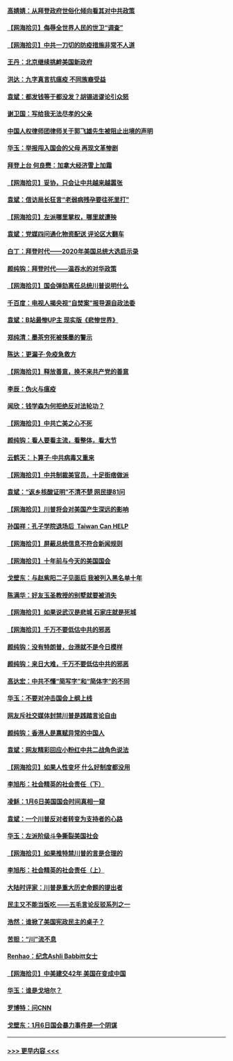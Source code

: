 #### [高婧婧：从拜登政府世俗化倾向看其对中共政策](../pages/nsc993/n12730028.md?t=02031851) 
#### [【网海拾贝】侮辱全世界人民的世卫“调查”](../pages/nsc993/n12727884.md?t=02031851) 
#### [【网海拾贝】中共一刀切的防疫措施非常不人道](../pages/nsc993/n12724879.md?t=02031851) 
#### [王丹：北京继续挑衅美国新政府](../pages/nsc993/n12722456.md?t=02031851) 
#### [洪达：九字真言抗瘟疫 不同族裔受益](../pages/nsc993/n12722448.md?t=02031851) 
#### [袁斌：都发钱等于都没发？胡锡进谬论引众怒](../pages/nsc993/n12722393.md?t=02031851) 
#### [谢卫国：写给我无法尽孝的父亲](../pages/nsc993/n12720325.md?t=02031851) 
#### [中国人权律师团律师关于郭飞雄先生被阻止出境的声明](../pages/nsc993/n12720203.md?t=02031851) 
#### [华玉：举报闯入国会的父母 再现文革惨剧](../pages/nsc993/n12719070.md?t=02031851) 
#### [拜登上台 何良懋：加拿大经济雪上加霜](../pages/nsc993/n12718943.md?t=02031851) 
#### [【网海拾贝】妥协，只会让中共越来越嚣张](../pages/nsc993/n12717392.md?t=02031851) 
#### [袁斌：信访局长狂言“老弱病残孕要往死里打”](../pages/nsc993/n12717343.md?t=02031851) 
#### [【网海拾贝】左派哪里掌权，哪里就遭殃](../pages/nsc993/n12715009.md?t=02031851) 
#### [袁斌：党媒四问通化物资配送 评论区大翻车](../pages/nsc993/n12714950.md?t=02031851) 
#### [白丁：拜登时代——2020年美国总统大选启示录](../pages/nsc993/n12714920.md?t=02031851) 
#### [颜纯钩：拜登时代——温吞水的对华政策](../pages/nsc993/n12713245.md?t=02031851) 
#### [【网海拾贝】国会弹劾离任总统川普说明什么](../pages/nsc993/n12712816.md?t=02031851) 
#### [千百度：电视人揭央视“自焚案”报导源自政法委](../pages/nsc993/n12709760.md?t=02031851) 
#### [袁斌：B站最惨UP主 现实版《悲惨世界》](../pages/nsc993/n12709686.md?t=02031851) 
#### [郑纯清：墨茶穷死被搽墨的警示](../pages/nsc993/n12709262.md?t=02031851) 
#### [陈达：更漏子·免疫急救方](../pages/nsc993/n12709244.md?t=02031851) 
#### [【网海拾贝】释放善意，换不来共产党的善意](../pages/nsc993/n12708361.md?t=02031851) 
#### [李辰：伪火与瘟疫](../pages/nsc993/n12707981.md?t=02031851) 
#### [闻欣：钱学森为何拒绝反对法轮功？](../pages/nsc993/n12707407.md?t=02031851) 
#### [【网海拾贝】中共亡美之心不死](../pages/nsc993/n12707621.md?t=02031851) 
#### [颜纯钩：看人要看主流，看整体，看大节](../pages/nsc993/n12707536.md?t=02031851) 
#### [云鹤天：卜算子‧中共病毒又重来](../pages/nsc993/n12707408.md?t=02031851) 
#### [【网海拾贝】中共制裁美官员，十足街痞做派](../pages/nsc993/n12705115.md?t=02031851) 
#### [袁斌：“返乡核酸证明”不清不楚 网民提81问](../pages/nsc993/n12704982.md?t=02031851) 
#### [【网海拾贝】川普将会对美国产生深远的影响](../pages/nsc993/n12703045.md?t=02031851) 
#### [孙国祥：孔子学院退场后  Taiwan Can HELP](../pages/nsc993/n12702430.md?t=02031851) 
#### [【网海拾贝】屏蔽总统信息不符合新闻规则](../pages/nsc993/n12699998.md?t=02031851) 
#### [【网海拾贝】十年前与今天的美国国会](../pages/nsc993/n12696993.md?t=02031851) 
#### [戈壁东：与赵紫阳二子见面后 我被列入黑名单十年](../pages/nsc993/n12696215.md?t=02031851) 
#### [陈满华：好友玉圣教授的别墅就要被消失](../pages/nsc993/n12695411.md?t=02031851) 
#### [【网海拾贝】如果说武汉是悲城 石家庄就是死城](../pages/nsc993/n12694589.md?t=02031851) 
#### [【网海拾贝】千万不要低估中共的邪恶](../pages/nsc993/n12692771.md?t=02031851) 
#### [颜纯钩：没有特朗普，台港就不是今日模样](../pages/nsc993/n12692678.md?t=02031851) 
#### [颜纯钩：来日大难，千万不要低估中共的邪恶](../pages/nsc993/n12692080.md?t=02031851) 
#### [高达宏：中共不懂“简写字”和“简体字”的不同](../pages/nsc993/n12692068.md?t=02031851) 
#### [华玉：不要对冲击国会上纲上线](../pages/nsc993/n12689948.md?t=02031851) 
#### [网友斥社交媒体封禁川普是践踏言论自由](../pages/nsc993/n12687482.md?t=02031851) 
#### [颜纯钩：香港人是禀赋异常的中国人](../pages/nsc993/n12685142.md?t=02031851) 
#### [袁斌：网友精彩回应小粉红中共二战角色说法](../pages/nsc993/n12684994.md?t=02031851) 
#### [【网海拾贝】如果人性变坏 什么好制度都没用](../pages/nsc993/n12683000.md?t=02031851) 
#### [李旭彤：社会精英的社会责任（下）](../pages/nsc993/n12680604.md?t=02031851) 
#### [凌稣：1月6日美国国会时间真相一窥](../pages/nsc993/n12682780.md?t=02031851) 
#### [袁斌：一个川普反对者转变为支持者的心路](../pages/nsc993/n12682700.md?t=02031851) 
#### [华玉：左派阶级斗争撕裂美国社会](../pages/nsc993/n12681226.md?t=02031851) 
#### [【网海拾贝】如果推特禁川普的言是合理的](../pages/nsc993/n12681232.md?t=02031851) 
#### [李旭彤：社会精英的社会责任（上）](../pages/nsc993/n12680501.md?t=02031851) 
#### [大陆时评家：川普是重大历史命题的提出者](../pages/nsc993/n12679904.md?t=02031851) 
#### [民主又不能当饭吃 ——五毛言论反驳系列之一](../pages/nsc993/n12679877.md?t=02031851) 
#### [浩然：谁掀了美国宪政民主的桌子？](../pages/nsc993/n12679850.md?t=02031851) 
#### [苦胆：“川”流不息](../pages/nsc993/n12678388.md?t=02031851) 
#### [Renhao：纪念Ashli Babbitt女士](../pages/nsc993/n12678359.md?t=02031851) 
#### [【网海拾贝】中美建交42年 美国在变成中国](../pages/nsc993/n12678324.md?t=02031851) 
#### [华玉：谁是戈培尔？](../pages/nsc993/n12677515.md?t=02031851) 
#### [罗博特：问CNN](../pages/nsc993/n12677172.md?t=02031851) 
#### [戈壁东：1月6日国会暴力事件是一个阴谋](../pages/nsc993/n12674639.md?t=02031851) 

----
#### [ >>> 更早内容 <<< ](../indexes/nsc993-earlier.md)
